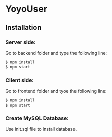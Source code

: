 # YoyoUser

## Installation

### Server side:
  Go to backend folder and type the following line:
  ```sh
$ npm install
$ npm start
```
### Client side:
  Go to frontend folder and tyoe the following line:
  ```sh
$ npm install 
$ npm start
```
### Create MySQL Database:
  Use init.sql file to install database.
